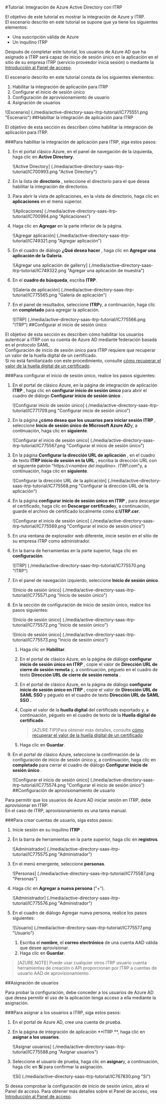 <properties
    pageTitle="Tutorial: Integración de Azure Active Directory con ITRP | Microsoft Azure" 
    description="Aprenda a usar ITRP con Azure Active Directory para habilitar el inicio de sesión único, aprovisionamiento automatizado y mucho más." 
    services="active-directory" 
    authors="jeevansd"  
    documentationCenter="na" 
    manager="femila"/>
<tags 
    ms.service="active-directory" 
    ms.devlang="na" 
    ms.topic="article" 
    ms.tgt_pltfrm="na" 
    ms.workload="identity" 
    ms.date="09/07/2016" 
    ms.author="jeedes" />

#<a name="tutorial-azure-active-directory-integration-with-itrp"></a>Tutorial: Integración de Azure Active Directory con ITRP
  
El objetivo de este tutorial es mostrar la integración de Azure y ITRP.  
El escenario descrito en este tutorial se supone que ya tiene los siguientes elementos:

-   Una suscripción válida de Azure
-   Un inquilino ITRP
  
Después de completar este tutorial, los usuarios de Azure AD que ha asignado a ITRP será capaz de inicio de sesión único en la aplicación en el sitio de su empresa ITRP (servicio proveedor inicia sesión) o mediante la [Introducción al Panel de acceso](active-directory-saas-access-panel-introduction.md).
  
El escenario descrito en este tutorial consta de los siguientes elementos:

1.  Habilitar la integración de aplicación para ITRP
2.  Configurar el inicio de sesión único
3.  Configuración de aprovisionamiento de usuario
4.  Asignación de usuarios

![Escenario] (./media/active-directory-saas-itrp-tutorial/IC775551.png "Escenario")
##<a name="enabling-the-application-integration-for-itrp"></a>Habilitar la integración de aplicación para ITRP
  
El objetivo de esta sección es describen cómo habilitar la integración de aplicación para ITRP.

###<a name="to-enable-the-application-integration-for-itrp-perform-the-following-steps"></a>Para habilitar la integración de aplicación para ITRP, siga estos pasos:

1.  En el portal clásico Azure, en el panel de navegación de la izquierda, haga clic en **Active Directory**.

    ![Active Directory] (./media/active-directory-saas-itrp-tutorial/IC700993.png "Active Directory")

2.  En la lista de **directorio** , seleccione el directorio para el que desea habilitar la integración de directorios.

3.  Para abrir la vista de aplicaciones, en la vista de directorio, haga clic en **aplicaciones** en el menú superior.

    ![Aplicaciones] (./media/active-directory-saas-itrp-tutorial/IC700994.png "Aplicaciones")

4.  Haga clic en **Agregar** en la parte inferior de la página.

    ![Agregar aplicación] (./media/active-directory-saas-itrp-tutorial/IC749321.png "Agregar aplicación")

5.  En el cuadro de diálogo **¿Qué desea hacer** , haga clic en **Agregar una aplicación de la Galería**.

    ![Agregar una aplicación de gallerry] (./media/active-directory-saas-itrp-tutorial/IC749322.png "Agregar una aplicación de muestra")

6.  En el **cuadro de búsqueda**, escriba **ITRP**.

    ![Galería de aplicación] (./media/active-directory-saas-itrp-tutorial/IC775565.png "Galería de aplicación")

7.  En el panel de resultados, seleccione **ITRP**y, a continuación, haga clic en **completado** para agregar la aplicación.

    ![ITRP] (./media/active-directory-saas-itrp-tutorial/IC775566.png "ITRP")
##<a name="configuring-single-sign-on"></a>Configurar el inicio de sesión único
  
El objetivo de esta sección es describen cómo habilitar los usuarios autenticar a ITRP con su cuenta de Azure AD mediante federación basada en el protocolo SAML.  
Configuración de inicio de sesión único para ITRP requiere que recuperar un valor de la huella digital de un certificado.  
Si no está familiarizado con este procedimiento, consulte [cómo recuperar el valor de la huella digital de un certificado](http://youtu.be/YKQF266SAxI).

###<a name="to-configure-single-sign-on-perform-the-following-steps"></a>Para configurar el inicio de sesión único, realice los pasos siguientes:

1.  En el portal de clásico Azure, en la página de integración de aplicación **ITRP** , haga clic en **configurar inicio de sesión único** para abrir el cuadro de diálogo **Configurar inicio de sesión único** .

    ![Configurar inicio de sesión único] (./media/active-directory-saas-itrp-tutorial/IC771709.png "Configurar inicio de sesión único")

2.  En la página **¿cómo desea que los usuarios para iniciar sesión ITRP** , seleccione **Inicio de sesión único de Microsoft Azure AD**y, a continuación, haga clic en **siguiente**.

    ![Configurar el inicio de sesión único] (./media/active-directory-saas-itrp-tutorial/IC775567.png "Configurar el inicio de sesión único")

3.  En la página **Configurar la dirección URL de aplicación** , en el cuadro de texto **ITRP inicio de sesión en la URL** , escriba la dirección URL con el siguiente patrón "https://*\<nombre del inquilino\>. ITRP.com*"y, a continuación, haga clic en **siguiente**.

    ![Configurar la dirección URL de la aplicación] (./media/active-directory-saas-itrp-tutorial/IC775568.png "Configurar la dirección URL de la aplicación")

4.  En la página **configurar inicio de sesión único en ITRP** , para descargar el certificado, haga clic en **Descargar certificado**y, a continuación, guarde el archivo de certificado localmente como **c:\\ITRP.cer**.

    ![Configurar el inicio de sesión único] (./media/active-directory-saas-itrp-tutorial/IC775569.png "Configurar el inicio de sesión único")

5.  En una ventana de explorador web diferente, inicie sesión en el sitio de su empresa ITRP como administrador.

6.  En la barra de herramientas en la parte superior, haga clic en **configuración**.

    ![ITRP] (./media/active-directory-saas-itrp-tutorial/IC775570.png "ITRP")

7.  En el panel de navegación izquierdo, seleccione **Inicio de sesión único**.

    ![Inicio de sesión único] (./media/active-directory-saas-itrp-tutorial/IC775571.png "Inicio de sesión único")

8.  En la sección de configuración de inicio de sesión único, realice los pasos siguientes:

    ![Inicio de sesión único] (./media/active-directory-saas-itrp-tutorial/IC775572.png "Inicio de sesión único")

    ![Inicio de sesión único] (./media/active-directory-saas-itrp-tutorial/IC775573.png "Inicio de sesión único")

    1.  Haga clic en **Habilitar**.
    2.  En el portal de clásico Azure, en la página de diálogo **configurar inicio de sesión único en ITRP** , copie el valor de **Dirección URL de cierre de sesión remota** y, a continuación, péguelo en el cuadro de texto **Dirección URL de cierre de sesión remota** .
    3.  En el portal de clásico Azure, en la página de diálogo **configurar inicio de sesión único en ITRP** , copie el valor de **Dirección URL de SAML SSO** y péguelo en el cuadro de texto **Dirección URL de SAML SSO** .
    4.  Copie el valor de la **huella digital** del certificado exportado y, a continuación, péguelo en el cuadro de texto de la **Huella digital de certificado** .
        
        >[AZURE.TIP]Para obtener más detalles, consulte [cómo recuperar el valor de la huella digital de un certificado](http://youtu.be/YKQF266SAxI)

    5.  Haga clic en **Guardar**.

9.  En el portal de clásico Azure, seleccione la confirmación de la configuración de inicio de sesión único y, a continuación, haga clic en **completado** para cerrar el cuadro de diálogo **Configurar inicio de sesión único** .

    ![Configurar el inicio de sesión único] (./media/active-directory-saas-itrp-tutorial/IC775574.png "Configurar el inicio de sesión único")
##<a name="configuring-user-provisioning"></a>Configuración de aprovisionamiento de usuario
  
Para permitir que los usuarios de Azure AD iniciar sesión en ITRP, debe aprovisionar en ITRP.  
En el caso de ITRP, aprovisionamiento es una tarea manual.

###<a name="to-provision-a-user-accounts-perform-the-following-steps"></a>Para crear cuentas de usuario, siga estos pasos:

1.  Inicie sesión en su inquilino **ITRP** .

2.  En la barra de herramientas en la parte superior, haga clic en **registros**.

    ![Administrador] (./media/active-directory-saas-itrp-tutorial/IC775575.png "Administrador")

3.  En el menú emergente, seleccione **personas**.

    ![Personas] (./media/active-directory-saas-itrp-tutorial/IC775587.png "Personas")

4.  Haga clic en **Agregar a nueva persona** ("+").

    ![Administrador] (./media/active-directory-saas-itrp-tutorial/IC775576.png "Administrador")

5.  En el cuadro de diálogo Agregar nueva persona, realice los pasos siguientes:

    ![Usuario] (./media/active-directory-saas-itrp-tutorial/IC775577.png "Usuario")

    1.  Escriba el **nombre**, el **correo electrónico** de una cuenta AAD válida que desee aprovisionar.
    2.  Haga clic en **Guardar**.

>[AZURE.NOTE] Puede usar cualquier otros ITRP usuario cuenta herramientas de creación o API proporcionan por ITRP a cuentas de usuario AAD de aprovisionamiento.

##<a name="assigning-users"></a>Asignación de usuarios
  
Para probar la configuración, debe conceder a los usuarios de Azure AD que desea permitir el uso de la aplicación tenga acceso a ella mediante la asignación.

###<a name="to-assign-users-to-itrp-perform-the-following-steps"></a>Para asignar a los usuarios a ITRP, siga estos pasos:

1.  En el portal de Azure AD, cree una cuenta de prueba.

2.  En la página de integración de aplicación **ITRP **, haga clic en **asignar a los usuarios**.

    ![Asignar usuarios] (./media/active-directory-saas-itrp-tutorial/IC775588.png "Asignar usuarios")

3.  Seleccione el usuario de prueba, haga clic en **asignar**y, a continuación, haga clic en **Sí** para confirmar la asignación.

    ![Sí] (./media/active-directory-saas-itrp-tutorial/IC767830.png "Sí")
  
Si desea comprobar la configuración de inicio de sesión único, abra el Panel de acceso. Para obtener más detalles sobre el Panel de acceso, vea [Introducción al Panel de acceso](active-directory-saas-access-panel-introduction.md).